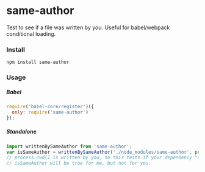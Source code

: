 # same-author

Test to see if a file was written by you. Useful for babel/webpack conditional loading.

### Install

```
npm install same-author
```

### Usage

##### Babel

```js
require('babel-core/register')({
  only: require('same-author')
});
```

##### Standalone
```js
import writtenBySameAuthor from 'same-author';
var isSameAuthor = writtenBySameAuthor('./node_modules/same-author', process.cwd()); // the second arg is optional. defaults to cwd.
// process.cwd() is written by you, so this tests if your dependency "same-author" was also written by you.
// isSameAuthor will be true for me, but not for you.
```
